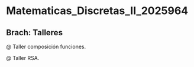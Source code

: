# Matematicas_Discretas_II_2025964

## Brach: Talleres

@ Taller composición funciones.

@ Taller RSA.
